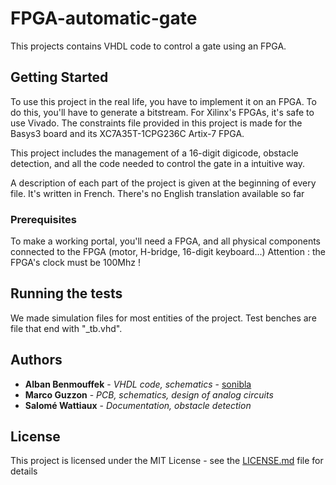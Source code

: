 # FPGA-automatic-gate

This projects contains VHDL code to control a gate using an FPGA.

## Getting Started

To use this project in the real life, you have to implement it on an FPGA. To do this, you'll have to generate a bitstream. For Xilinx's FPGAs, it's safe to use Vivado.
The constraints file provided in this project is made for the Basys3 board and its XC7A35T-1CPG236C Artix-7 FPGA.

This project includes the management of a 16-digit digicode, obstacle detection, and all the code needed to control the gate in a intuitive way.

A description of each part of the project is given at the beginning of every file. It's written in French. There's no English translation available so far

### Prerequisites

To make a working portal, you'll need a FPGA, and all physical components connected to the FPGA (motor, H-bridge, 16-digit keyboard...)
Attention : the FPGA's clock must be 100Mhz !

## Running the tests

We made simulation files for most entities of the project. Test benches are file that end with "_tb.vhd".

## Authors

* **Alban Benmouffek** - *VHDL code, schematics* - [sonibla](https://github.com/sonibla)
* **Marco Guzzon** - *PCB, schematics, design of analog circuits*
* **Salomé Wattiaux** - *Documentation, obstacle detection*

## License

This project is licensed under the MIT License - see the [LICENSE.md](LICENSE.md) file for details

